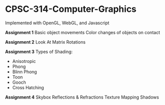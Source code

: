 # CPSC-314-Computer-Graphics
Implemented with OpenGL, WebGL, and Javascript 

**Assignment 1**
Basic object movements
Color changes of objects on contact

**Assignment 2**
Look At Matrix
Rotations

**Assignment 3**
Types of Shading:
- Anisotropic
- Phong
- Blinn Phong
- Toon
- Gooch
- Cross Hatching

**Assignment 4**
Skybox
Reflections & Refractions 
Texture Mapping
Shadows
